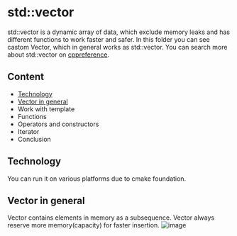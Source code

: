 # std::vector

  std::vector is a dynamic array of data, which exclude memory leaks and has different functions to work faster and safer. In this folder you can see castom Vector, which in general works as std::vector. You can search more about std::vector on [cppreference](https://en.cppreference.com/w/cpp/container/vector).

## Content
- [Technology](#Technology)
- [Vector in general](#Vector-in-general)
- Work with template
- Functions
- Operators and constructors
- Iterator
- Conclusion

## Technology
  You can run it on various platforms due to cmake foundation.

## Vector in general
  Vector contains elements in memory as a subsequence. Vector always reserve more memory(capacity) for faster insertion.
![image](https://github.com/user-attachments/assets/6b762e0e-a0e8-403a-8bc5-b59fe26e97c0)



